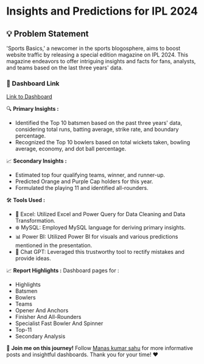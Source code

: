 # Insights and Predictions for IPL 2024

## 💡 Problem Statement
'Sports Basics,' a newcomer in the sports blogosphere, aims to boost website traffic by releasing a special edition magazine on IPL 2024. This magazine endeavors to offer intriguing insights and facts for fans, analysts, and teams based on the last three years' data.

### 🔗 Dashboard Link
[Link to Dashboard](https://lnkd.in/gkQZuB6h)

🔍 **Primary Insights :**
- Identified the Top 10 batsmen based on the past three years' data, considering total runs, batting average, strike rate, and boundary percentage.
- Recognized the Top 10 bowlers based on total wickets taken, bowling average, economy, and dot ball percentage.

📈 **Secondary Insights :**
- Estimated top four qualifying teams, winner, and runner-up.
- Predicted Orange and Purple Cap holders for this year.
- Formulated the playing 11 and identified all-rounders.

🛠️ **Tools Used :**
- 🔆 Excel: Utilized Excel and Power Query for Data Cleaning and Data Transformation.
- ❄️ MySQL: Employed MySQL language for deriving primary insights.
- 📊 Power BI: Utilized Power BI for visuals and various predictions mentioned in the presentation.
- 🤖 Chat GPT: Leveraged this trustworthy tool to rectify mistakes and provide ideas.

📈 **Report Highlights :** 
Dashboard pages for :

- Highlights
- Batsmen
- Bowlers
- Teams
- Opener And Anchors
- Finisher And All-Rounders
- Specialist Fast Bowler And Spinner
- Top-11
- Secondary Analysis

🚀 **Join me on this journey!** Follow [Manas kumar sahu](https://www.linkedin.com/in/manas-kumar-sahu983/) for more informative posts and insightful dashboards.
Thank you for your time! ❤️
